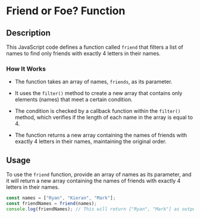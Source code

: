 # Friend or Foe? Function

## Description

This JavaScript code defines a function called `friend` that filters a list of names to find only friends with exactly 4 letters in their names.

### How It Works

- The function takes an array of names, `friends`, as its parameter.

- It uses the `filter()` method to create a new array that contains only elements (names) that meet a certain condition.

- The condition is checked by a callback function within the `filter()` method, which verifies if the length of each name in the array is equal to 4.

- The function returns a new array containing the names of friends with exactly 4 letters in their names, maintaining the original order.

## Usage

To use the `friend` function, provide an array of names as its parameter, and it will return a new array containing the names of friends with exactly 4 letters in their names.

```javascript
const names = ["Ryan", "Kieran", "Mark"];
const friendNames = friend(names);
console.log(friendNames); // This will return ["Ryan", "Mark"] as output.
